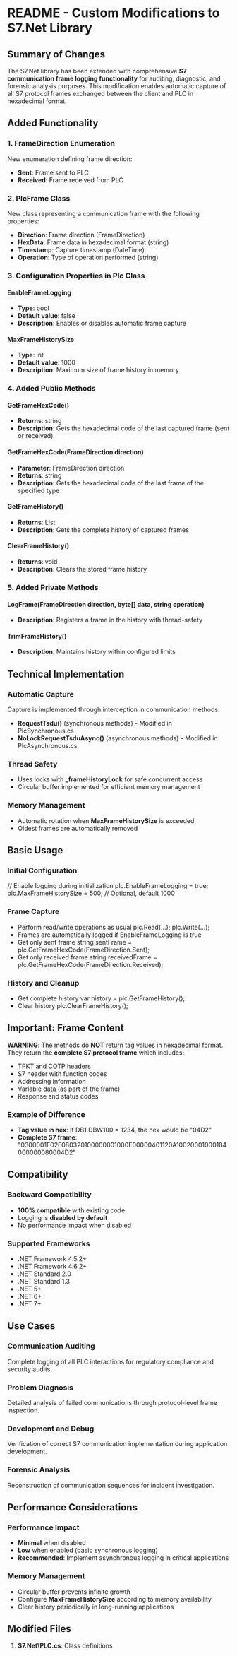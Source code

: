 # README - Custom Modifications to S7.Net Library

## Summary of Changes

The S7.Net library has been extended with comprehensive **S7 communication frame logging functionality** for auditing, diagnostic, and forensic analysis purposes. This modification enables automatic capture of all S7 protocol frames exchanged between the client and PLC in hexadecimal format.

## Added Functionality

### 1. FrameDirection Enumeration
New enumeration defining frame direction:
- **Sent**: Frame sent to PLC
- **Received**: Frame received from PLC

### 2. PlcFrame Class
New class representing a communication frame with the following properties:
- **Direction**: Frame direction (FrameDirection)
- **HexData**: Frame data in hexadecimal format (string)
- **Timestamp**: Capture timestamp (DateTime)
- **Operation**: Type of operation performed (string)

### 3. Configuration Properties in Plc Class

#### EnableFrameLogging
- **Type**: bool
- **Default value**: false
- **Description**: Enables or disables automatic frame capture

#### MaxFrameHistorySize
- **Type**: int
- **Default value**: 1000
- **Description**: Maximum size of frame history in memory

### 4. Added Public Methods

#### GetFrameHexCode()
- **Returns**: string
- **Description**: Gets the hexadecimal code of the last captured frame (sent or received)

#### GetFrameHexCode(FrameDirection direction)
- **Parameter**: FrameDirection direction
- **Returns**: string
- **Description**: Gets the hexadecimal code of the last frame of the specified type

#### GetFrameHistory()
- **Returns**: List<PlcFrame>
- **Description**: Gets the complete history of captured frames

#### ClearFrameHistory()
- **Returns**: void
- **Description**: Clears the stored frame history

### 5. Added Private Methods

#### LogFrame(FrameDirection direction, byte[] data, string operation)
- **Description**: Registers a frame in the history with thread-safety

#### TrimFrameHistory()
- **Description**: Maintains history within configured limits

## Technical Implementation

### Automatic Capture
Capture is implemented through interception in communication methods:
- **RequestTsdu()** (synchronous methods) - Modified in PlcSynchronous.cs
- **NoLockRequestTsduAsync()** (asynchronous methods) - Modified in PlcAsynchronous.cs

### Thread Safety
- Uses locks with **_frameHistoryLock** for safe concurrent access
- Circular buffer implemented for efficient memory management

### Memory Management
- Automatic rotation when **MaxFrameHistorySize** is exceeded
- Oldest frames are automatically removed

## Basic Usage

### Initial Configuration
// Enable logging during initialization plc.EnableFrameLogging = true; plc.MaxFrameHistorySize = 500; // Optional, default 1000

### Frame Capture
- Perform read/write operations as usual plc.Read(...); plc.Write(...); 
- Frames are automatically logged if EnableFrameLogging is true
- Get only sent frame string sentFrame = plc.GetFrameHexCode(FrameDirection.Sent);
- Get only received frame string receivedFrame = plc.GetFrameHexCode(FrameDirection.Received);

### History and Cleanup
- Get complete history var history = plc.GetFrameHistory();
- Clear history plc.ClearFrameHistory();

## Important: Frame Content

**WARNING**: The methods do **NOT** return tag values in hexadecimal format. They return the **complete S7 protocol frame** which includes:

- TPKT and COTP headers
- S7 header with function codes
- Addressing information
- Variable data (as part of the frame)
- Response and status codes

### Example of Difference
- **Tag value in hex**: If DB1.DBW100 = 1234, the hex would be "04D2"
- **Complete S7 frame**: "0300001F02F080320100000001000E00000401120A10020001000184000000080004D2"

## Compatibility

### Backward Compatibility
- **100% compatible** with existing code
- Logging is **disabled by default**
- No performance impact when disabled

### Supported Frameworks
- .NET Framework 4.5.2+
- .NET Framework 4.6.2+
- .NET Standard 2.0
- .NET Standard 1.3
- .NET 5+
- .NET 6+
- .NET 7+

## Use Cases

### Communication Auditing
Complete logging of all PLC interactions for regulatory compliance and security audits.

### Problem Diagnosis
Detailed analysis of failed communications through protocol-level frame inspection.

### Development and Debug
Verification of correct S7 communication implementation during application development.

### Forensic Analysis
Reconstruction of communication sequences for incident investigation.

## Performance Considerations

### Performance Impact
- **Minimal** when disabled
- **Low** when enabled (basic synchronous logging)
- **Recommended**: Implement asynchronous logging in critical applications

### Memory Management
- Circular buffer prevents infinite growth
- Configure **MaxFrameHistorySize** according to memory availability
- Clear history periodically in long-running applications

## Modified Files

1. **S7.Net\PLC.cs**: Class definitions
